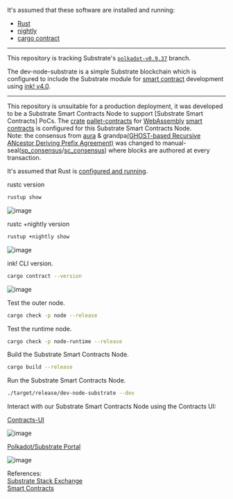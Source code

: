It's assumed that these software are installed and running:

<ul>
  <li><a href="https://www.rust-lang.org/tools/install" target="_blank">Rust</a></li>
  <li><a href="https://rust-lang.github.io/rustup/installation/index.html#installing-nightly" target="_blank">nightly</a></li>
  <li><a href="https://crates.io/crates/cargo-contract" target="_blank">cargo contract</a></li>
</ul>

<hr>

This repository is tracking Substrate's
[`polkadot-v0.9.37`](https://github.com/paritytech/substrate/tree/polkadot-v0.9.37) branch.

The dev-node-substrate is a simple Substrate blockchain which is configured to include the Substrate module for [smart contract](https://use.ink/how-it-works) development using [ink! v4.0](https://github.com/paritytech/ink/releases/tag/v4.0.0).

<hr>

This repository is unsuitable for a production deployment, it was developed to be a Substrate Smart Contracts Node to support [Substrate Smart Contracts] PoCs. The [crate](https://paritytech.github.io/substrate/master/pallet_contracts/index.html) [pallet-contracts](https://github.com/paritytech/substrate/tree/polkadot-v0.9.31/frame/contracts) for [WebAssembly](https://wiki.polkadot.network/docs/learn-wasm) [smart contracts](https://wiki.polkadot.network/docs/build-smart-contracts#smart-contract-environments-are-still-maturing) is configured for this Substrate Smart Contracts Node. <br/>
Note: the consensus from [aura](https://docs.substrate.io/reference/glossary/#authority-round-aura)  & grandpa[(GHOST-based Recursive ANcestor Deriving Prefix Agreement)](https://wiki.polkadot.network/docs/learn-consensus#finality-gadget-grandpa) was changed to manual-seal([sp_consensus](https://docs.rs/sp-consensus/latest/sp_consensus/)/[sc_consensus](https://docs.rs/sc-consensus/latest/sc_consensus/)) where blocks are authored at every transaction.

It's assumed that Rust is [configured and running](https://docs.substrate.io/install/).

rustc version
```bash
rustup show
```
![image](https://user-images.githubusercontent.com/76512851/229990984-24d9834e-4a98-4eb2-b97d-578641fdcadd.png)

rustc +nightly version
```bash
rustup +nightly show
```
![image](https://user-images.githubusercontent.com/76512851/229991173-f393a3c7-478f-465a-bedb-b5f827aceddd.png)

ink! CLI version.
```bash
cargo contract --version
```
![image](https://user-images.githubusercontent.com/76512851/229992243-d014b1b6-7aa6-4150-b018-bb46795a7671.png)


Test the outer node.
```bash
cargo check -p node --release
```

Test the runtime node.
```bash
cargo check -p node-runtime --release
```

Build the Substrate Smart Contracts Node.
```bash
cargo build --release
```

Run the Substrate Smart Contracts Node.
```bash
./target/release/dev-node-substrate --dev
```
Interact with our Substrate Smart Contracts Node using the Contracts UI:

[Contracts-UI](https://contracts-ui.substrate.io/?rpc=ws://127.0.0.1:9944)
 
![image](https://user-images.githubusercontent.com/76512851/199269077-e29144e7-e288-41c0-be51-9060bc16aebd.png)

[Polkadot/Substrate Portal](https://polkadot.js.org/apps/#/explorer)

![image](https://user-images.githubusercontent.com/76512851/201645371-283412c9-86a4-470d-8f80-dcd2dbd50cb8.png)


References:<br/>
[Substrate Stack Exchange](https://substrate.stackexchange.com/)<br/>
[Smart Contracts](https://wiki.polkadot.network/docs/build-smart-contracts)<br/>


